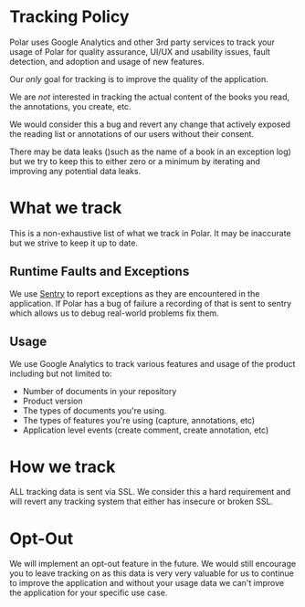 # Tracking Policy

Polar uses Google Analytics and other 3rd party services to track your usage 
of Polar for quality assurance, UI/UX and usability issues, fault detection, 
and adoption and usage of new features.

Our *only* goal for tracking is to improve the quality of the application.

We are *not* interested in tracking the actual content of the books you read, 
the annotations, you create, etc.

We would consider this a bug and revert any change that actively exposed the 
reading list or annotations of our users without their consent.

There may be data leaks ()such as the name of a book in an exception log) but we
try to keep this to either zero or a minimum by iterating and improving any
potential data leaks.

# What we track

This is a non-exhaustive list of what we track in Polar.  It may be inaccurate 
but we strive to keep it up to date.

## Runtime Faults and Exceptions

We use [Sentry](https://sentry.io) to report exceptions as they are encountered
in the application. If Polar has a bug of failure a recording of that is sent
to sentry which allows us to debug real-world problems fix them.

## Usage 

We use Google Analytics to track various features and usage of the product 
including but not limited to:

 - Number of documents in your repository
 - Product version
 - The types of documents you're using.
 - The types of features you're using (capture, annotations, etc)
 - Application level events (create comment, create annotation, etc)

# How we track

ALL tracking data is sent via SSL.  We consider this a hard requirement and will
revert any tracking system that either has insecure or broken SSL.

# Opt-Out

We will implement an opt-out feature in the future.  We would still encourage
you to leave tracking on as this data is very very valuable for us to continue
to improve the application and without your usage data we can't improve the 
application for your specific use case.
